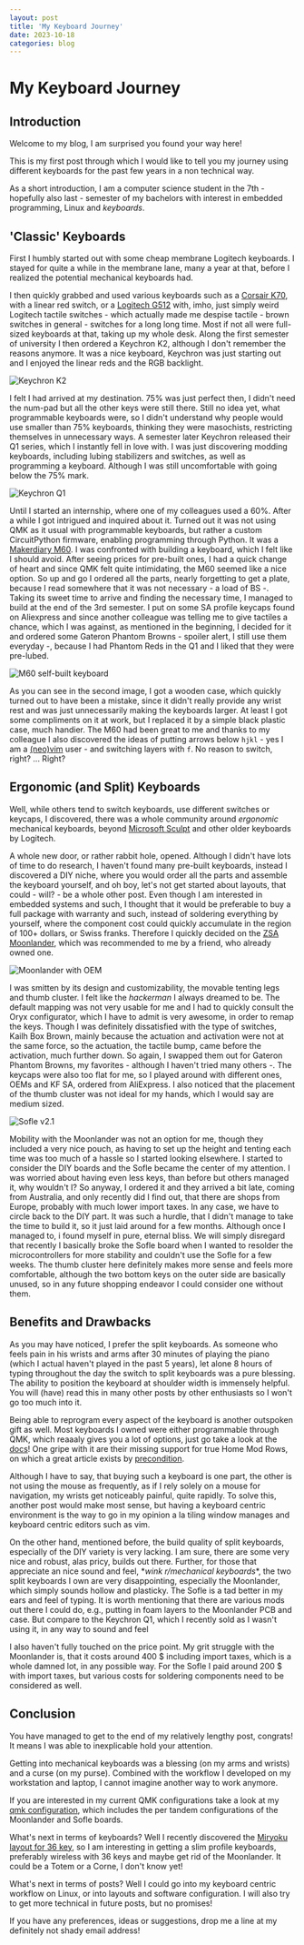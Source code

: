 ```yaml
---
layout: post
title: 'My Keyboard Journey'
date: 2023-10-18
categories: blog
---
```


# My Keyboard Journey

## Introduction

Welcome to my blog, I am surprised you found your way here!

This is my first post through which I would like to tell you my journey using different
keyboards for the past few years in a non technical way.

As a short introduction, I am a computer science student in the 7th - hopefully also last - semester
of my bachelors with interest in embedded programming, Linux and _keyboards_.

## 'Classic' Keyboards

First I humbly started out with some cheap membrane Logitech keyboards. I stayed for quite a while
in the membrane lane, many a year at that, before I realized the potential mechanical keyboards had.

I then quickly grabbed and used various keyboards such as a [Corsair K70](https://www.corsair.com/us/en/p/keyboards/ch-9000069-na/corsair-gaming-k70-mechanical-gaming-keyboard-cherry-mx-red-ch-9000069-na),
with a linear red switch, or a [Logitech G512](https://www.logitechg.com/en-us/products/gaming-keyboards/g512-mechanical-gaming-keyboard.html)
with, imho, just simply weird Logitech tactile switches - which actually made me
despise tactile - brown switches in general - switches for a long long time. Most if not all were
full-sized keyboards at that, taking up my whole desk. Along the first semester of university I then
ordered a Keychron K2, although I don't remember the reasons anymore. It was a nice keyboard,
Keychron was just starting out and I enjoyed the linear reds and the RGB backlight.

![Keychron K2](./.assets/keychron_k2.jpg)

I felt I had arrived at my destination. 75% was just perfect then, I didn't need the num-pad but all
the other keys were still there.
Still no idea yet, what programmable keyboards were, so I didn't understand why people would use
smaller than 75% keyboards, thinking they were masochists, restricting themselves in unnecessary ways.
A semester later Keychron released their Q1 series, which I instantly fell in love with. I was just
discovering modding keyboards, including lubing stabilizers and switches, as well as programming
a keyboard. Although I was still uncomfortable with going below the 75% mark.

![Keychron Q1](./.assets/keychron_q1.jpg)

Until I started an internship, where one of my colleagues used a 60%. After a while I got intrigued
and inquired about it. Turned out it was not using QMK as it usual with programmable keyboards, but
rather a custom CircuitPython firmware, enabling programming through Python. It was a
[Makerdiary M60](https://makerdiary.com/products/m60-mechanical-keyboard-pcba). I was confronted
with building a keyboard, which I felt like I should avoid. After seeing prices for pre-built ones,
I had a quick change of heart and since QMK felt quite intimidating, the M60 seemed like a nice option.
So up and go I ordered all the parts, nearly forgetting to get a plate, because I read somewhere
that it was not necessary - a load of BS -. Taking its sweet time to arrive and finding the
necessary time, I managed to build at the end of the 3rd semester. I put on some SA profile
keycaps found on Aliexpress and since another colleague was telling me to give tactiles a chance,
which I was against, as mentioned in the beginning, I decided for it and ordered some Gateron
Phantom Browns - spoiler alert, I still use them everyday -, because I had Phantom Reds in the Q1
and I liked that they were pre-lubed.

![M60 self-built keyboard](./.assets/m60.jpg)

As you can see in the second image, I got a wooden case, which quickly turned out to have been a
mistake, since it didn't really provide any wrist rest and was just unnecessarily making the
keyboards larger. At least I got some compliments on it at work, but I replaced it by a simple black
plastic case, much handier.
The M60 had been great to me and thanks to my colleague I also discovered the ideas of putting
arrows below `hjkl` - yes I am a [(neo)vim](https://github.com/arminveres/nvim) user - and switching
layers with `f`. No reason to switch, right? ... Right?

## Ergonomic (and Split) Keyboards

Well, while others tend to switch keyboards, use different switches or keycaps, I discovered, there
was a whole community around _ergonomic_ mechanical keyboards, beyond [Microsoft Sculpt](https://www.microsoft.com/en/accessories/products/keyboards/sculpt-ergonomic-desktop?activetab=pivot:overviewtab)
and other older keyboards by Logitech.

<!-- These kind of keyboards didn't have pesky
stabilizers that needed to be lubed, or 5,6,7u space bars that you had to watch out when ordering
keycaps.
-->

A whole new door, or rather rabbit hole, opened. Although I didn't have lots of time to do research,
I haven't found many pre-built keyboards, instead I discovered a DIY niche, where you would order
all the parts and assemble the keyboard yourself, and oh boy, let's not get started about layouts,
that could - will? - be a whole other post. Even though I am interested in embedded systems and
such, I thought that it would be preferable to buy a full package with warranty and such, instead of
soldering everything by yourself, where the component cost could quickly accumulate in the region
of 100+ dollars, or Swiss franks. Therefore I quickly decided on the
[ZSA Moonlander](https://www.zsa.io/moonlander/), which was recommended to me by a friend, who already owned one.

![Moonlander with OEM](./.assets/moonlander.jpg)

I was smitten by its design and customizability, the movable tenting legs and thumb cluster. I felt
like the _hackerman_ I always dreamed to be. The default mapping was not very usable for me and I
had to quickly consult the Oryx configurator, which I have to admit is very awesome, in order to
remap the keys. Though I was definitely dissatisfied with the type of switches, Kailh Box Brown, mainly
because the actuation and activation were not at the same force, so the actuation, the tactile bump,
came before the activation, much further down. So again, I swapped them out for Gateron Phantom Browns,
my favorites - although I haven't tried many others -. The keycaps were also too flat for me, so I
played around with different ones, OEMs and KF SA, ordered from AliExpress.
I also noticed that the placement of the thumb cluster was not ideal for my hands, which I would say
are medium sized.

![Sofle v2.1](./.assets/sofle.jpg)

Mobility with the Moonlander was not an option for me, though they included a very nice pouch, as
having to set up the height and tenting each time was too much of a hassle so I started looking elsewhere.
I started to consider the DIY boards and the Sofle became the center of my attention.
I was worried about having even less keys, than before but others managed it, why wouldn't I?
So anyway, I ordered it and they arrived a bit late, coming from Australia, and only recently did I
find out, that there are shops from Europe, probably with much lower import taxes.
In any case, we have to circle back to the DIY part. It was such a hurdle, that I didn't manage to
take the time to build it, so it just laid around for a few months. Although once I managed to, i
found myself in pure, eternal bliss. We will simply disregard that recently I basically broke the Sofle
board when I wanted to resolder the microcontrollers for more stability and couldn't use the Sofle
for a few weeks. The thumb cluster here definitely makes more sense and feels more comfortable,
although the two bottom keys on the outer side are basically unused, so in any future shopping
endeavor I could consider one without them.

## Benefits and Drawbacks

As you may have noticed, I prefer the split keyboards. As someone who feels pain in his wrists and
arms after 30 minutes of playing the piano (which I actual haven't played in the past 5 years), let alone
8 hours of typing throughout the day the switch to split keyboards was a pure blessing. The ability
to position the keyboard at shoulder width is immensely helpful. You will (have) read this in many
other posts by other enthusiasts so I won't go too much into it.

Being able to reprogram every aspect of the keyboard is another outspoken gift as well. Most
keyboards I owned were either programmable through QMK, which reaaaly gives you a lot of options,
just go take a look at the [docs](https://docs.qmk.fm/#)! One gripe with it are their missing
support for true Home Mod Rows, on which a great article exists by [precondition](https://precondition.github.io/home-row-mods).

Although I have to say, that buying such a keyboard is one part, the other is not using the mouse as
frequently, as if I rely solely on a mouse for navigation, my wrists get noticeably painful, quite
rapidly. To solve this, another post would make most sense, but having a keyboard centric
environment is the way to go in my opinion a la tiling window manages and keyboard centric editors
such as vim.

On the other hand, mentioned before, the build quality of split keyboards, especially of the
DIY variety is very lacking. I am sure, there are some very nice and robust, alas pricy, builds out
there. Further, for those that appreciate an nice sound and feel, \*_wink r/mechanical keyboards_\*,
the two split keyboards I own are very disappointing, especially the Moonlander, which simply sounds
hollow and plasticky. The Sofle is a tad better in my ears and feel of typing. It is worth
mentioning that there are various mods out there I could do, e.g., putting in foam layers to the
Moonlander PCB and case. But compare to the Keychron Q1, which I recently sold as I wasn't using
it, in any way to sound and feel

I also haven't fully touched on the price point. My grit struggle with the Moonlander is, that it
costs around 400 $ including import taxes, which is a whole damned lot, in any possible way.
For the Sofle I paid around 200 $ with import taxes, but various costs for soldering components
need to be considered as well.

## Conclusion

You have managed to get to the end of my relatively lengthy post, congrats! It means I was able to
inexplicable hold your attention.

Getting into mechanical keyboards was a blessing (on my arms and wrists) and a curse (on my purse).
Combined with the workflow I developed on my workstation and laptop, I cannot imagine another way to
work anymore.

If you are interested in my current QMK configurations take a look at my [qmk configuration](https://github.com/arminveres/qmk_firmware),
which includes the per tandem configurations of the Moonlander and Sofle boards.

What's next in terms of keyboards? Well I recently discovered the [Miryoku layout for 36 key](https://github.com/manna-harbour/miryoku),
so I am interesting in getting a slim profile keyboards, preferably wireless with 36 keys and maybe
get rid of the Moonlander. It could be a Totem or a Corne, I don't know yet!

What's next in terms of posts? Well I could go into my keyboard centric workflow on Linux, or into layouts
and software configuration. I will also try to get more technical in future posts, but no promises!

If you have any preferences, ideas or suggestions, drop me a line at my definitely not shady email address!
